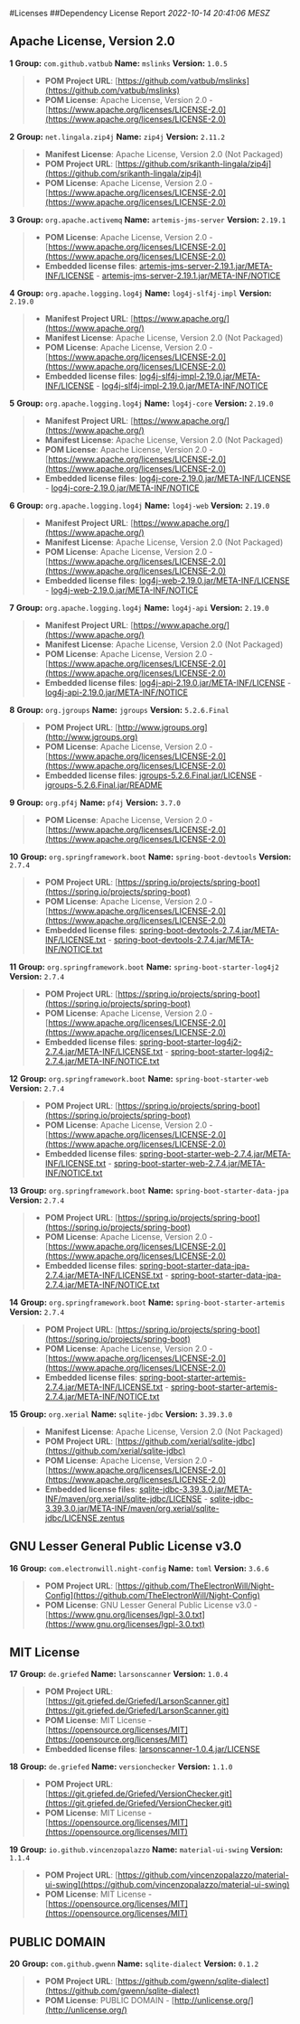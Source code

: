 
#Licenses
##Dependency License Report
_2022-10-14 20:41:06 MESZ_
## Apache License, Version 2.0

**1** **Group:** `com.github.vatbub` **Name:** `mslinks` **Version:** `1.0.5` 
> - **POM Project URL**: [https://github.com/vatbub/mslinks](https://github.com/vatbub/mslinks)
> - **POM License**: Apache License, Version 2.0 - [https://www.apache.org/licenses/LICENSE-2.0](https://www.apache.org/licenses/LICENSE-2.0)

**2** **Group:** `net.lingala.zip4j` **Name:** `zip4j` **Version:** `2.11.2` 
> - **Manifest License**: Apache License, Version 2.0 (Not Packaged)
> - **POM Project URL**: [https://github.com/srikanth-lingala/zip4j](https://github.com/srikanth-lingala/zip4j)
> - **POM License**: Apache License, Version 2.0 - [https://www.apache.org/licenses/LICENSE-2.0](https://www.apache.org/licenses/LICENSE-2.0)

**3** **Group:** `org.apache.activemq` **Name:** `artemis-jms-server` **Version:** `2.19.1` 
> - **POM License**: Apache License, Version 2.0 - [https://www.apache.org/licenses/LICENSE-2.0](https://www.apache.org/licenses/LICENSE-2.0)
> - **Embedded license files**: [artemis-jms-server-2.19.1.jar/META-INF/LICENSE](artemis-jms-server-2.19.1.jar/META-INF/LICENSE) 
    - [artemis-jms-server-2.19.1.jar/META-INF/NOTICE](artemis-jms-server-2.19.1.jar/META-INF/NOTICE)

**4** **Group:** `org.apache.logging.log4j` **Name:** `log4j-slf4j-impl` **Version:** `2.19.0` 
> - **Manifest Project URL**: [https://www.apache.org/](https://www.apache.org/)
> - **Manifest License**: Apache License, Version 2.0 (Not Packaged)
> - **POM License**: Apache License, Version 2.0 - [https://www.apache.org/licenses/LICENSE-2.0](https://www.apache.org/licenses/LICENSE-2.0)
> - **Embedded license files**: [log4j-slf4j-impl-2.19.0.jar/META-INF/LICENSE](log4j-slf4j-impl-2.19.0.jar/META-INF/LICENSE) 
    - [log4j-slf4j-impl-2.19.0.jar/META-INF/NOTICE](log4j-slf4j-impl-2.19.0.jar/META-INF/NOTICE)

**5** **Group:** `org.apache.logging.log4j` **Name:** `log4j-core` **Version:** `2.19.0` 
> - **Manifest Project URL**: [https://www.apache.org/](https://www.apache.org/)
> - **Manifest License**: Apache License, Version 2.0 (Not Packaged)
> - **POM License**: Apache License, Version 2.0 - [https://www.apache.org/licenses/LICENSE-2.0](https://www.apache.org/licenses/LICENSE-2.0)
> - **Embedded license files**: [log4j-core-2.19.0.jar/META-INF/LICENSE](log4j-core-2.19.0.jar/META-INF/LICENSE) 
    - [log4j-core-2.19.0.jar/META-INF/NOTICE](log4j-core-2.19.0.jar/META-INF/NOTICE)

**6** **Group:** `org.apache.logging.log4j` **Name:** `log4j-web` **Version:** `2.19.0` 
> - **Manifest Project URL**: [https://www.apache.org/](https://www.apache.org/)
> - **Manifest License**: Apache License, Version 2.0 (Not Packaged)
> - **POM License**: Apache License, Version 2.0 - [https://www.apache.org/licenses/LICENSE-2.0](https://www.apache.org/licenses/LICENSE-2.0)
> - **Embedded license files**: [log4j-web-2.19.0.jar/META-INF/LICENSE](log4j-web-2.19.0.jar/META-INF/LICENSE) 
    - [log4j-web-2.19.0.jar/META-INF/NOTICE](log4j-web-2.19.0.jar/META-INF/NOTICE)

**7** **Group:** `org.apache.logging.log4j` **Name:** `log4j-api` **Version:** `2.19.0` 
> - **Manifest Project URL**: [https://www.apache.org/](https://www.apache.org/)
> - **Manifest License**: Apache License, Version 2.0 (Not Packaged)
> - **POM License**: Apache License, Version 2.0 - [https://www.apache.org/licenses/LICENSE-2.0](https://www.apache.org/licenses/LICENSE-2.0)
> - **Embedded license files**: [log4j-api-2.19.0.jar/META-INF/LICENSE](log4j-api-2.19.0.jar/META-INF/LICENSE) 
    - [log4j-api-2.19.0.jar/META-INF/NOTICE](log4j-api-2.19.0.jar/META-INF/NOTICE)

**8** **Group:** `org.jgroups` **Name:** `jgroups` **Version:** `5.2.6.Final` 
> - **POM Project URL**: [http://www.jgroups.org](http://www.jgroups.org)
> - **POM License**: Apache License, Version 2.0 - [https://www.apache.org/licenses/LICENSE-2.0](https://www.apache.org/licenses/LICENSE-2.0)
> - **Embedded license files**: [jgroups-5.2.6.Final.jar/LICENSE](jgroups-5.2.6.Final.jar/LICENSE) 
    - [jgroups-5.2.6.Final.jar/README](jgroups-5.2.6.Final.jar/README)

**9** **Group:** `org.pf4j` **Name:** `pf4j` **Version:** `3.7.0` 
> - **POM License**: Apache License, Version 2.0 - [https://www.apache.org/licenses/LICENSE-2.0](https://www.apache.org/licenses/LICENSE-2.0)

**10** **Group:** `org.springframework.boot` **Name:** `spring-boot-devtools` **Version:** `2.7.4` 
> - **POM Project URL**: [https://spring.io/projects/spring-boot](https://spring.io/projects/spring-boot)
> - **POM License**: Apache License, Version 2.0 - [https://www.apache.org/licenses/LICENSE-2.0](https://www.apache.org/licenses/LICENSE-2.0)
> - **Embedded license files**: [spring-boot-devtools-2.7.4.jar/META-INF/LICENSE.txt](spring-boot-devtools-2.7.4.jar/META-INF/LICENSE.txt) 
    - [spring-boot-devtools-2.7.4.jar/META-INF/NOTICE.txt](spring-boot-devtools-2.7.4.jar/META-INF/NOTICE.txt)

**11** **Group:** `org.springframework.boot` **Name:** `spring-boot-starter-log4j2` **Version:** `2.7.4` 
> - **POM Project URL**: [https://spring.io/projects/spring-boot](https://spring.io/projects/spring-boot)
> - **POM License**: Apache License, Version 2.0 - [https://www.apache.org/licenses/LICENSE-2.0](https://www.apache.org/licenses/LICENSE-2.0)
> - **Embedded license files**: [spring-boot-starter-log4j2-2.7.4.jar/META-INF/LICENSE.txt](spring-boot-starter-log4j2-2.7.4.jar/META-INF/LICENSE.txt) 
    - [spring-boot-starter-log4j2-2.7.4.jar/META-INF/NOTICE.txt](spring-boot-starter-log4j2-2.7.4.jar/META-INF/NOTICE.txt)

**12** **Group:** `org.springframework.boot` **Name:** `spring-boot-starter-web` **Version:** `2.7.4` 
> - **POM Project URL**: [https://spring.io/projects/spring-boot](https://spring.io/projects/spring-boot)
> - **POM License**: Apache License, Version 2.0 - [https://www.apache.org/licenses/LICENSE-2.0](https://www.apache.org/licenses/LICENSE-2.0)
> - **Embedded license files**: [spring-boot-starter-web-2.7.4.jar/META-INF/LICENSE.txt](spring-boot-starter-web-2.7.4.jar/META-INF/LICENSE.txt) 
    - [spring-boot-starter-web-2.7.4.jar/META-INF/NOTICE.txt](spring-boot-starter-web-2.7.4.jar/META-INF/NOTICE.txt)

**13** **Group:** `org.springframework.boot` **Name:** `spring-boot-starter-data-jpa` **Version:** `2.7.4` 
> - **POM Project URL**: [https://spring.io/projects/spring-boot](https://spring.io/projects/spring-boot)
> - **POM License**: Apache License, Version 2.0 - [https://www.apache.org/licenses/LICENSE-2.0](https://www.apache.org/licenses/LICENSE-2.0)
> - **Embedded license files**: [spring-boot-starter-data-jpa-2.7.4.jar/META-INF/LICENSE.txt](spring-boot-starter-data-jpa-2.7.4.jar/META-INF/LICENSE.txt) 
    - [spring-boot-starter-data-jpa-2.7.4.jar/META-INF/NOTICE.txt](spring-boot-starter-data-jpa-2.7.4.jar/META-INF/NOTICE.txt)

**14** **Group:** `org.springframework.boot` **Name:** `spring-boot-starter-artemis` **Version:** `2.7.4` 
> - **POM Project URL**: [https://spring.io/projects/spring-boot](https://spring.io/projects/spring-boot)
> - **POM License**: Apache License, Version 2.0 - [https://www.apache.org/licenses/LICENSE-2.0](https://www.apache.org/licenses/LICENSE-2.0)
> - **Embedded license files**: [spring-boot-starter-artemis-2.7.4.jar/META-INF/LICENSE.txt](spring-boot-starter-artemis-2.7.4.jar/META-INF/LICENSE.txt) 
    - [spring-boot-starter-artemis-2.7.4.jar/META-INF/NOTICE.txt](spring-boot-starter-artemis-2.7.4.jar/META-INF/NOTICE.txt)

**15** **Group:** `org.xerial` **Name:** `sqlite-jdbc` **Version:** `3.39.3.0` 
> - **Manifest License**: Apache License, Version 2.0 (Not Packaged)
> - **POM Project URL**: [https://github.com/xerial/sqlite-jdbc](https://github.com/xerial/sqlite-jdbc)
> - **POM License**: Apache License, Version 2.0 - [https://www.apache.org/licenses/LICENSE-2.0](https://www.apache.org/licenses/LICENSE-2.0)
> - **Embedded license files**: [sqlite-jdbc-3.39.3.0.jar/META-INF/maven/org.xerial/sqlite-jdbc/LICENSE](sqlite-jdbc-3.39.3.0.jar/META-INF/maven/org.xerial/sqlite-jdbc/LICENSE) 
    - [sqlite-jdbc-3.39.3.0.jar/META-INF/maven/org.xerial/sqlite-jdbc/LICENSE.zentus](sqlite-jdbc-3.39.3.0.jar/META-INF/maven/org.xerial/sqlite-jdbc/LICENSE.zentus)

## GNU Lesser General Public License v3.0

**16** **Group:** `com.electronwill.night-config` **Name:** `toml` **Version:** `3.6.6` 
> - **POM Project URL**: [https://github.com/TheElectronWill/Night-Config](https://github.com/TheElectronWill/Night-Config)
> - **POM License**: GNU Lesser General Public License v3.0 - [https://www.gnu.org/licenses/lgpl-3.0.txt](https://www.gnu.org/licenses/lgpl-3.0.txt)

## MIT License

**17** **Group:** `de.griefed` **Name:** `larsonscanner` **Version:** `1.0.4` 
> - **POM Project URL**: [https://git.griefed.de/Griefed/LarsonScanner.git](https://git.griefed.de/Griefed/LarsonScanner.git)
> - **POM License**: MIT License - [https://opensource.org/licenses/MIT](https://opensource.org/licenses/MIT)
> - **Embedded license files**: [larsonscanner-1.0.4.jar/LICENSE](larsonscanner-1.0.4.jar/LICENSE)

**18** **Group:** `de.griefed` **Name:** `versionchecker` **Version:** `1.1.0` 
> - **POM Project URL**: [https://git.griefed.de/Griefed/VersionChecker.git](https://git.griefed.de/Griefed/VersionChecker.git)
> - **POM License**: MIT License - [https://opensource.org/licenses/MIT](https://opensource.org/licenses/MIT)

**19** **Group:** `io.github.vincenzopalazzo` **Name:** `material-ui-swing` **Version:** `1.1.4` 
> - **POM Project URL**: [https://github.com/vincenzopalazzo/material-ui-swing](https://github.com/vincenzopalazzo/material-ui-swing)
> - **POM License**: MIT License - [https://opensource.org/licenses/MIT](https://opensource.org/licenses/MIT)

## PUBLIC DOMAIN

**20** **Group:** `com.github.gwenn` **Name:** `sqlite-dialect` **Version:** `0.1.2` 
> - **POM Project URL**: [https://github.com/gwenn/sqlite-dialect](https://github.com/gwenn/sqlite-dialect)
> - **POM License**: PUBLIC DOMAIN - [http://unlicense.org/](http://unlicense.org/)


